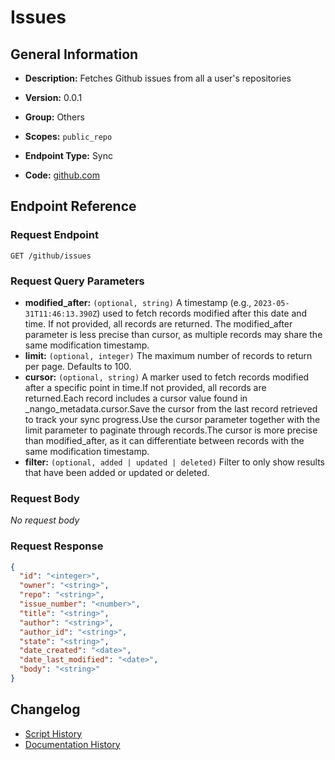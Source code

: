 # Issues

## General Information

- **Description:** Fetches Github issues from all a user's repositories

- **Version:** 0.0.1
- **Group:** Others
- **Scopes:** `public_repo`
- **Endpoint Type:** Sync
- **Code:** [github.com](https://github.com/NangoHQ/integration-templates/tree/main/integrations/github/syncs/issues.ts)


## Endpoint Reference

### Request Endpoint

`GET /github/issues`

### Request Query Parameters

- **modified_after:** `(optional, string)` A timestamp (e.g., `2023-05-31T11:46:13.390Z`) used to fetch records modified after this date and time. If not provided, all records are returned. The modified_after parameter is less precise than cursor, as multiple records may share the same modification timestamp.
- **limit:** `(optional, integer)` The maximum number of records to return per page. Defaults to 100.
- **cursor:** `(optional, string)` A marker used to fetch records modified after a specific point in time.If not provided, all records are returned.Each record includes a cursor value found in _nango_metadata.cursor.Save the cursor from the last record retrieved to track your sync progress.Use the cursor parameter together with the limit parameter to paginate through records.The cursor is more precise than modified_after, as it can differentiate between records with the same modification timestamp.
- **filter:** `(optional, added | updated | deleted)` Filter to only show results that have been added or updated or deleted.

### Request Body

_No request body_

### Request Response

```json
{
  "id": "<integer>",
  "owner": "<string>",
  "repo": "<string>",
  "issue_number": "<number>",
  "title": "<string>",
  "author": "<string>",
  "author_id": "<string>",
  "state": "<string>",
  "date_created": "<date>",
  "date_last_modified": "<date>",
  "body": "<string>"
}
```

## Changelog

- [Script History](https://github.com/NangoHQ/integration-templates/commits/main/integrations/github/syncs/issues.ts)
- [Documentation History](https://github.com/NangoHQ/integration-templates/commits/main/integrations/github/syncs/issues.md)

<!-- END  GENERATED CONTENT -->

